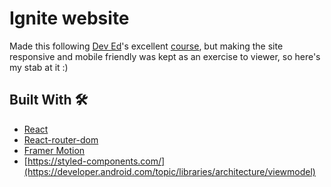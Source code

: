# Ignite website
Made this following [Dev Ed](https://www.youtube.com/channel/UClb90NQQcskPUGDIXsQEz5Q)'s excellent [course](https://developedbyed.com/p/the-creative-react-and-redux-course), but making the site responsive and mobile friendly was kept as an exercise to viewer, so here's my stab at it :)

## Built With 🛠

- [React](https://reactjs.org/)
- [React-router-dom](https://www.npmjs.com/package/react-router-dom)
- [Framer Motion](https://www.framer.com/motion/)
- [https://styled-components.com/](https://developer.android.com/topic/libraries/architecture/viewmodel)
